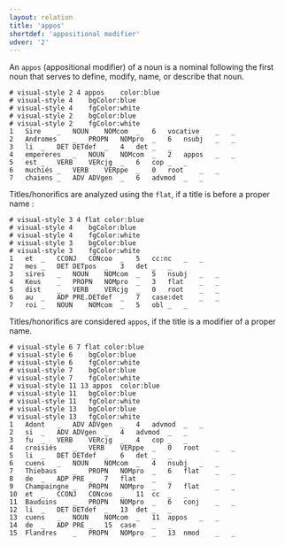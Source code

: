 ```yaml
---
layout: relation
title: 'appos'
shortdef: 'appositional modifier'
udver: '2'
---
```


An `appos` (appositional modifier) of a noun is a nominal following the first noun that serves to define, modify, name, or describe that noun.

~~~ conllu
# visual-style 2 4 appos	color:blue
# visual-style 4	bgColor:blue
# visual-style 4	fgColor:white
# visual-style 2	bgColor:blue
# visual-style 2	fgColor:white
1	Sire	_	NOUN	NOMcom	_	6	vocative	_	_
2	Andromes	_	PROPN	NOMpro	_	6	nsubj	_	_
3	li	_	DET	DETdef	_	4	det	_	_
4	empereres	_	NOUN	NOMcom	_	2	appos	_	_
5	est	_	VERB	VERcjg	_	6	cop	_	_
6	muchiés	_	VERB	VERppe	_	0	root	_	_
7	chaiens	_	ADV	ADVgen	_	6	advmod	_	_

~~~

Titles/honorifics are analyzed using the `flat`, if a title is before a proper name :

~~~ conllu
# visual-style 3 4 flat	color:blue
# visual-style 4	bgColor:blue
# visual-style 4	fgColor:white
# visual-style 3	bgColor:blue
# visual-style 3	fgColor:white
1	et	_	CCONJ	CONcoo	_	5	cc:nc	_	_
2	mes	_	DET	DETpos	_	3	det	_	_
3	sires	_	NOUN	NOMcom	_	5	nsubj	_	_
4	Keus	_	PROPN	NOMpro	_	3	flat	_	_
5	dist	_	VERB	VERcjg	_	0	root	_	_
6	au	_	ADP	PRE.DETdef	_	7	case:det	_	_
7	roi	_	NOUN	NOMcom	_	5	obl	_	_

~~~


Titles/honorifics are considered `appos`, if the title is a modifier of a proper name.


~~~ conllu
# visual-style 6 7 flat	color:blue
# visual-style 6	bgColor:blue
# visual-style 6	fgColor:white
# visual-style 7	bgColor:blue
# visual-style 7	fgColor:white
# visual-style 11 13 appos	color:blue
# visual-style 11	bgColor:blue
# visual-style 11	fgColor:white
# visual-style 13	bgColor:blue
# visual-style 13	fgColor:white
1	Adont	_	ADV	ADVgen	_	4	advmod	_	_
2	si	_	ADV	ADVgen	_	4	advmod	_	_
3	fu	_	VERB	VERcjg	_	4	cop	_	_
4	croisiés	_	VERB	VERppe	_	0	root	_	_
5	li	_	DET	DETdef	_	6	det	_	_
6	cuens	_	NOUN	NOMcom	_	4	nsubj	_	_
7	Thiebaus	_	PROPN	NOMpro	_	6	flat	_	_
8	de	_	ADP	PRE	_	7	flat	_	_
9	Champaingne	_	PROPN	NOMpro	_	7	flat	_	_
10	et	_	CCONJ	CONcoo	_	11	cc	_	_
11	Bauduins	_	PROPN	NOMpro	_	6	conj	_	_
12	li	_	DET	DETdef	_	13	det	_	_
13	cuens	_	NOUN	NOMcom	_	11	appos	_	_
14	de	_	ADP	PRE	_	15	case	_	_
15	Flandres	_	PROPN	NOMpro	_	13	nmod	_	_

~~~
